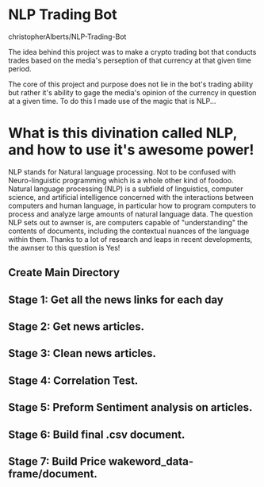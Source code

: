 # NLP Trading Bot
 christopherAlberts/NLP-Trading-Bot
 
 The idea behind this project was to make a crypto trading bot that conducts trades based on the media's perseption of that currency at that given time period.
 
 The core of this project and purpose does not lie in the bot's trading ability but rather it's ability to gage the media's opinion of the currency in question at a given time. To do this I made use of the magic that is NLP...
 
 # What is this divination called NLP, and how to use it's awesome power!
 
 NLP stands for Natural language processing. Not to be confused with Neuro-linguistic programming which is a whole other kind of foodoo. Natural language processing (NLP) is a subfield of linguistics, computer science, and artificial intelligence concerned with the interactions between computers and human language, in particular how to program computers to process and analyze large amounts of natural language data. The question NLP sets out to awnser is, are computers capable of "understanding" the contents of documents, including the contextual nuances of the language within them. Thanks to a lot of research and leaps in recent developments, the awnser to this question is Yes!
 
 
 ## Create Main Directory
 
 ## Stage 1: Get all the news links for each day
 
 ## Stage 2: Get news articles.
 
 ## Stage 3: Clean news articles.
 
 ## Stage 4:  Correlation Test.
 
 ## Stage 5: Preform Sentiment analysis on articles.
 
 ## Stage 6: Build final .csv document.
 
 ## Stage 7: Build Price wakeword_data-frame/document.
 
 
